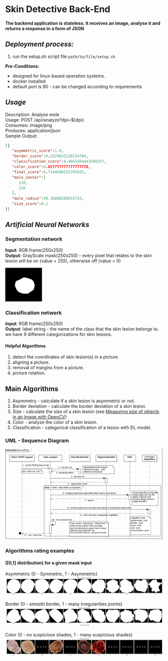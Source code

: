 # Skin Detective Back-End

 **The backend application is stateless. it receives an image, analyse it and returns a response in a form of JSON**

## ***Deployment process:***

1. run the setup.sh script file `path/to/file/setup.sh`

**Pre-Conditions:**

* designed for linux-based operation systems.
* docker installed
* default port is 80 - can be changed according to requirements

## ***Usage***

Description: Analyse mole </br>
Usage: POST /api/analyze?dpi=${dpi} </br>
Consumes: image/png </br>
Produces: application/json </br>
Sample Output: </br>

```json
[{
   "asymmetric_score":1.0,
   "border_score":0.2529822128134704,
   "classification_score":0.4663564443588257,
   "color_score":0.027777777777777776,
   "final_score":0.7144696515795925,
   "mole_center":[
      110,
      126
   ],
   "mole_radius":99.36800289831733,
   "size_score":0.1
}]
```

## ***Artificial Neural Networks***

### **Segmentation network**

**Input**: RGB frame(250x250) </br>
**Output**: GrayScale mask(250x250) - every pixel that relates to the skin lesion will be on (value = 255), otherwise off (value = 0)

![](app/files/segmentation_output_examples/output_1.jpg)

### **Classification network**

**Input**: RGB frame(250x250) </br>
**Output**: label string - the name of the class that the skin lesion belongs to. we have 9 different categorizations for skin lesions.

#### **Helpful Algorithms**

1. detect the coordinates of skin lesion(s) in a picture.
1. aligning a picture.
1. removal of margins from a picture.
1. picture rotation.

## **Main Algorithms**

1. Asymmetry - calculate if a skin lesion is asymmetric or not.
1. Border deviation - calculate the border deviation of a skin lesion.
1. Size - calculate the size of a skin lesion (see [Measuring size of objects in an image with OpenCV](https://www.pyimagesearch.com/2016/03/28/measuring-size-of-objects-in-an-image-with-opencv))
1. Color - analyze the color of a skin lesion.
1. Classification - categorical classification of a lesion with DL model. 

### **UML - Sequence Diagram**
![](app/pictures/uml_seq.png)

### **Algorithms rating examples**
#### **([0,1] distribution) for a given mask input**

Asymmetric (0 - Symmetric, 1 - Asymmetric)
![](app/pictures/asymmetric.png)

Border (0 - smooth border, 1 - many irregularities points)
![](app/pictures/border.png)

Color (0 - no suspicious shades, 1 - many suspicious shades)
![](app/pictures/color.png)